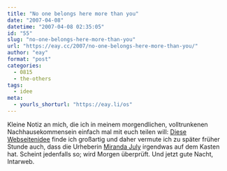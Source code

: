 ```yaml
---
title: "No one belongs here more than you"
date: "2007-04-08"
datetime: "2007-04-08 02:35:05"
id: "55"
slug: "no-one-belongs-here-more-than-you"
url: "https://eay.cc/2007/no-one-belongs-here-more-than-you/"
author: "eay"
format: "post"
categories:
  - 0815
  - the-others
tags:
  - idee
meta:
  - yourls_shorturl: "https://eay.li/os"
---
```


Kleine Notiz an mich, die ich in meinem morgendlichen, volltrunkenen Nachhausekommensein einfach mal mit euch teilen will: [Diese Webseitenidee](http://noonebelongsheremorethanyou.com/) finde ich großartig und daher vermute ich zu später früher Stunde auch, dass die Urheberin [Miranda July](http://mirandajuly.com/) irgendwas auf dem Kasten hat. Scheint jedenfalls so; wird Morgen überprüft. Und jetzt gute Nacht, Intarweb.

